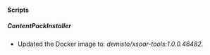 
#### Scripts
##### ContentPackInstaller
- Updated the Docker image to: *demisto/xsoar-tools:1.0.0.46482*.
